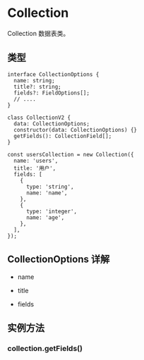 # Collection

Collection 数据表类。

## 类型

```tsx | pure
interface CollectionOptions {
  name: string;
  title?: string;
  fields?: FieldOptions[];
  // ....
}

class CollectionV2 {
  data: CollectionOptions;
  constructor(data: CollectionOptions) {}
  getFields(): CollectionField[];
}
```

```tsx | pure
const usersCollection = new Collection({
  name: 'users',
  title: '用户',
  fields: [
    {
      type: 'string',
      name: 'name',
    },
    {
      type: 'integer',
      name: 'age',
    },
  ],
});
```


## CollectionOptions 详解

- name

- title

- fields

## 实例方法

### collection.getFields()
